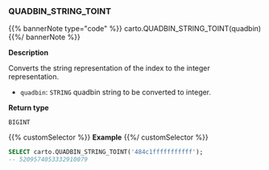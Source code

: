 ### QUADBIN_STRING_TOINT

{{% bannerNote type="code" %}}
carto.QUADBIN_STRING_TOINT(quadbin)
{{%/ bannerNote %}}

**Description**

Converts the string representation of the index to the integer representation.

* `quadbin`: `STRING` quadbin string to be converted to integer.

**Return type**

`BIGINT`

{{% customSelector %}}
**Example**
{{%/ customSelector %}}

```sql
SELECT carto.QUADBIN_STRING_TOINT('484c1fffffffffff');
-- 5209574053332910079
```